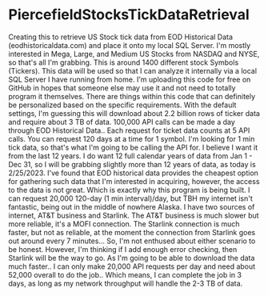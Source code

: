 # PiercefieldStocksTickDataRetrieval
Creating this to retrieve US Stock tick data from EOD Historical Data (eodhistoricaldata.com) and place it onto my local SQL Server. 
I'm mostly interested in Mega, Large, and Medium US Stocks from NASDAQ and NYSE, so that's all I'm grabbing. This is around 1400 different stock Symbols (Tickers). 
This data will be used so that I can analyze it internally via a local SQL Server I have running from home. 
I'm uploading this code for free on GitHub in hopes that someone else may use it and not need to totally program it themselves.
There are things within this code that can definitely be personalized based on the specific requirements.
With the default settings, I'm guessing this will download about 2.2 billion rows of ticker data and require about 3 TB of data. 
100,000 API calls can be made a day through EOD Historical Data.. Each request for ticket data counts at 5 API calls. You can request 120 days at a time for 1 symbol.
I'm looking for 1 min tick data, so that's what I'm going to be calling the API for. I believe I want it from the last 12 years.
I do want 12 full calendar years of data from Jan 1 - Dec 31, so I will be grabbing slightly more than 12 years of data, as today is 2/25/2023. 
I've found that EOD historical data provides the cheapest option for gathering such data that I'm interested in acquiring, however, the access to the data is not great.
Which is exactly why this program is being built. I can request 20,000 120-day (1 min interval)/day, but TBH my internet isn't fantastic, being out in the middle
of nowhere Alaska. I have two sources of internet, AT&T business and Starlink. The AT&T business is much slower but more reliable, it's a MOFI connection. 
The Starlink connection is much faster, but not as reliable, at the moment the connection from Starlink goes out around every 7 minutes...
So, I'm not enthused about either scenario to be honest. 
However, I'm thinking if I add enough error checking, then Starlink will be the way to go. As I'm going to be able to download the data much faster..
I can only make 20,000 API requests per day and need about 52,000 overall to do the job.. 
Which means, I can complete the job in 3 days, as long as my network throughput will handle the 2-3 TB of data.
